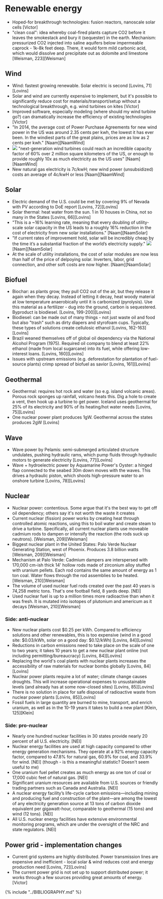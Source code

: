 # Renewable energy
* Hoped-for breakthrough technologies: fusion reactors, nanoscale solar cells [Victor]
* "clean coal": idea whereby coal-fired plants capture CO2 before it leaves the smokestack and bury it (sequester) in the earth. Mechanism: pressurized CO2 injected into saline aquifers below impermeable caprock - 1k-8k feet deep. There, it would form mild carbonic acid, which would dissolve and precipitate out as dolomite and limestone [Weisman, 223][Weisman]

## Wind
* Wind: fastest growing renewable. Solar electric is second [Lovins, 71][Lovins]
* Solar and wind are currently expensive to implement, but it's possible to significantly reduce cost for materials/transport/setup without a technological breakthrough, e.g. wind turbines on kites [Victor]
* Improved software, especially modeling (where should my wind turbine go?) can dramatically increase the efficiency of existing technologies [Victor]
* "In 2014, the average cost of Power Purchase Agreements for new wind power in the US was around 2.35 cents per kwh, the lowest it has ever been. In the windiest parts of the great plains, prices are as low as 2 cents per kwh." [Naam][NaamWind]
* ![](http://rameznaam.com/wp-content/uploads/2015/08/US-Wind-Power-Capacity-at-80-110-and-140-meter-hub-heights-2-million-square-km-above-60-percent-Capacity-at-140m-NREL-800x581.jpg) "next-generation wind turbines could reach an incredible capacity factor of 60% over 2 million square kilometers of the US, or enough to provide roughly 10x as much electricity as the US uses" [Naam][NaamWind]
* New natural gas electricity is 7c/kwH; new wind power (unsubsidized) costs an average of 4c/kwH or less [Naam][NaamWind]

## Solar
* Electric demand of the U.S. could be met by covering 9% of Nevada with PV according to DoE report [Lovins, 72][Lovins]
* Solar thermal: heat water from the sun. 1 in 10 houses in China, not so many in the States [Lovins, 66][Lovins]
* "This is a ~16% learning rate, meaning that every doubling of utility-scale solar capacity in the US leads to a roughly 16% reduction in the cost of electricity from new solar installations." [Naam][NaamSolar]
* "If current rates of improvement hold, solar will be incredibly cheap by the time it’s a substantial fraction of the world’s electricity supply." ![](http://rameznaam.com/wp-content/uploads/2015/08/Future-Solar-Cost-Projections-PPA-LCOE.jpg) [Naam][NaamSolar]
* At the scale of utility installations, the cost of solar modules are now less than half of the price of delpoying solar. Inverters, labor, grid connection, and other soft costs are now higher. [Naam][NaamSolar]

## Biofuel
* Biochar: as plants grow, they pull CO2 out of the air, but they release it again when they decay. Instead of letting it decay, heat woody material at low temperature anaerobically until it is carbonized (pyrolysis). Use this material as a fertilizer - dug into the ground, carbon is sequestered. Byproduct is biodiesel. [Lovins, 199-200][Lovins]
* Biodiesel: can be made out of many things - not just waste oil and food but also "trash" such as dirty diapers and styrofoam cups. Typically, these types of solutions create cellulosic ethanol [Lovins, 162-163][Lovins]
* Brazil weaned themselves off of global oil dependency via the National Alcohol Program (1975). Required oil company to blend at least 22% ethanol (made from local sugarcane) into its fuel, while offering low-interest loans. [Lovins, 160][Lovins]
* Issues with upstream emissions (e.g. deforestation for plantation of fuel-source plants) crimp spread of biofuel as savior [Lovins, 161][Lovins]

## Geothermal
* Geothermal: requires hot rock and water (so e.g. island volcanic areas). Porous rock sponges up rainfall, volcano heats this. Dig a hole to create a vent, then hook up a turbine to get power. Iceland uses geothermal for 25% of its electricity and 90% of its heating/hot water needs [Lovins, 75][Lovins]
* One nuclear power plant produces 1gW. Geothermal across the states produces 2gW [Lovins]

## Wave
* Wave power by Pelamis: semi-submerged articulated structure undulates, pushing hydraulic rams, which pump fluids through hydraulic motors to generate electricity [Lovins, 77][Lovins]
* Wave + hydroelectric power by Aquamarine Power's Oyster: a hinged flap connected to the seabed 30m down moves with the waves. This drives a hydraulic piston, which shoots high-pressure water to an onshore turbine [Lovins, 78][Lovins]

## Nuclear
* Nuclear power: contentious. Some argue that it's the best way to get off oil dependency; others say it's not worth the waste it creates
* Current nuclear (fission) power works by creating heat through controlled atomic reactions, using this to boil water and create steam to drive a turbine. Specifically, all current nuclear plants use moveable cadmium rods to dampen or intensify the reaction (the rods suck up neutrons). [Weisman, 209][Weisman]
* Biggest nuclear plant in the United States: Palo Verde Nuclear Generating Station, west of Phoenix. Produces 3.8 billion watts [Weisman, 209][Weisman]
* Mechanism at Palo Verde: Cadmium dampers are interspersed with 170,000 cm-ish thick 14' hollow rods made of zirconium alloy stuffed with uranium pellets. Each rod contains the same amount of energy as 1 ton coal. Water flows through the rod assemblies to be heated. [Weisman, 210][Weisman]
* The volume of used nuclear fuel rods created over the past 40 years is 74,258 metric tons. That's one football field, 8 yards deep. [NEI]
* Used nuclear fuel is up to a million times more radioactive than when it was fresh. It is mutated into isotopes of plutonium and americum as it decays [Weisman, 210][Weisman]

### Side: anti-nuclear
* New nuclear plants cost $0.25 per kWh. Compared to efficiency solutions and other renewables, this is too expensive (wind in a good site: $0.03/kWh, solar on a good day: $0.12/kWh) [Lovins, 84][Lovins]
* Reductions in carbon emissions need to take place on the scale of one to two years; it takes 10 years to get a new nuclear plant online (not including permitting/bureaucracy) [Lovins, 84][Lovins]
* Replacing the world's coal plants with nuclear plants increases the accessibility of raw materials for nuclear bombs globally [Lovins, 84][Lovins]
* Nuclear power plants require a lot of water; climate change causes droughts. This will increase operational expenses to unsustainable levels (and already has at some now-closed sites) [Lovins, 85][Lovins]
* There is no solution in place for safe disposal of radioactive waste from nuclear power plants [Lovins, 85][Lovins]
* Fossil fuels in large quantity are burned to mine, transport, and enrich uranium, as well as in the 10-19 years it takes to build a new plant [Klein, 125][Klein]

### Side: pro-nuclear
* Nearly one hundred nuclear facilities in 30 states provide nearly 20 percent of all U.S. electricity. [NEI]
* Nuclear energy facilities are used at high capacity compared to other energy generation mechanisms. They operate at a 92% energy capacity factor, compared to 47.8% for natural gas, 60.9% for coal, and 33.9% for wind. [NEI] (though - is this a meaningful statistic? Doesn't seem useful to me)
* One uranium fuel pellet creates as much energy as one ton of coal or 17,000 cubic feet of natural gas. [NEI]
* Significant uranium resources are available from U.S. sources or friendly trading partners such as Canada and Australia. [NEI]
* A nuclear energy facility’s life-cycle carbon emissions—including mining and producing fuel and construction of the plant—are among the lowest of any electricity generation source at 13 tons of carbon dioxide equivalent per gigawatt-hour, comparable to geothermal (15 tons) and wind (12 tons). [NEI]
* All U.S. nuclear energy facilities have extensive environmental monitoring programs, which are under the oversight of the NRC and state regulators. [NEI]

## Power grid - implementation changes
* Current grid systems are highly distributed. Power transmission lines are expensive and inefficient - local solar & wind reduces cost and energy production need [Lovins, 72][Lovins]
* The current power grid is not set up to support distributed power; it works through a few sources providing great amounts of energy. [Victor]

{% include "../BIBLIOGRAPHY.md" %}
